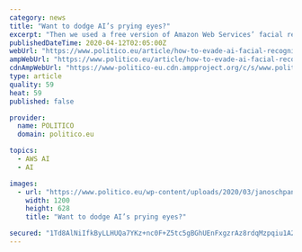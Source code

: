 ```yaml
---
category: news
title: "Want to dodge AI’s prying eyes?"
excerpt: "Then we used a free version of Amazon Web Services’ facial recognition software, Rekognition, to compare the photos to a reference. The results provide striking insights into what today’s facial recognition technology is capable of: Different beards, or the lack thereof, did nothing to conceal Janosch’s identity; neither did dark ..."
publishedDateTime: 2020-04-12T02:05:00Z
webUrl: "https://www.politico.eu/article/how-to-evade-ai-facial-recognition-surveillance/"
ampWebUrl: "https://www.politico.eu/article/how-to-evade-ai-facial-recognition-surveillance/amp/"
cdnAmpWebUrl: "https://www-politico-eu.cdn.ampproject.org/c/s/www.politico.eu/article/how-to-evade-ai-facial-recognition-surveillance/amp/"
type: article
quality: 59
heat: 59
published: false

provider:
  name: POLITICO
  domain: politico.eu

topics:
  - AWS AI
  - AI

images:
  - url: "https://www.politico.eu/wp-content/uploads/2020/03/janoschpanel-1200x628.jpg"
    width: 1200
    height: 628
    title: "Want to dodge AI’s prying eyes?"

secured: "1Td8AlNiIfkByLLHUQa7YKz+nc0F+Z5tc5gBGhUEnFxgzrAz8rdqMzpqiu1A2QpeF24oe1/oO+wWdKAVz5F9sX9rrx+xiWzFM1tYnxa3vDypK+9/B4sfPtV1ywPeXPx0uOeQ2jumfy59eWteMEB7FfbQV9r6d07UOcEVbZ86Ko4KE+z/5u8JOyZFORxSFVIfL+nCQqr47uhSmKjUqgBbtap1Rdzu7kkU7sItMSjuSw7I667dpI+0Q4Z++UuGwbm27nOws0fau+1+D9V3UguherpvbHwtU++GJoBfnitvttoRTI/ssX1bhYEXJ0ILT1lKqbwXtboAIJhnF+aAMhkrr4oE4Iu/59b0Jp4YVsU6BzQfl/SO/nFh5U/jrOGPg8qbvEUtx+YEz5j3pggmimCBAAPhIpvlJ5PrQwZXJ/x88SE5o2dme9DN1uam1kpBAQlqUoyfJ0+knQ4OoOPrm3Tei49PVSM+QGIynJacg0YKRLc=;zG0j5t00FLmRjkHaSnVHpA=="
---
```


